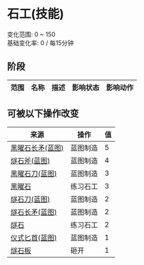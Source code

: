 # 石工(技能)  
变化范围: 0 ~ 150  
基础变化率: 0 / 每15分钟  
## 阶段  
范围  |  名称  |  描述  |  影响状态  |  影响动作  
----  |  ----  |  ----  |  ----  |  ----  
## 可被以下操作改变  
来源  |  操作  |  值  
----  |  ----  |  ----  
[黑曜石长矛(蓝图)](Bp_ObsidianSpear.md)  |  蓝图制造  |  5  
[燧石斧(蓝图)](Bp_FlintAxe.md)  |  蓝图制造  |  4  
[黑曜石刀(蓝图)](Bp_ObsidianKnife.md)  |  蓝图制造  |  3  
[黑曜石](Obsidian.md)  |  练习石工  |  3  
[燧石刀(蓝图)](Bp_FlintKnife.md)  |  蓝图制造  |  2  
[燧石长矛(蓝图)](Bp_FlintSpear.md)  |  蓝图制造  |  2  
[燧石](Flint.md)  |  练习石工  |  2  
[仪式匕首(蓝图)](Bp_CeremonialDagger.md)  |  蓝图制造  |  1  
[燧石板](FlintSlab.md)  |  砸开  |  1  
